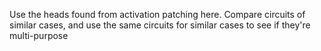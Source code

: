 Use the heads found from activation patching here. Compare circuits of similar cases, and use the same circuits for similar cases to see if they're multi-purpose
